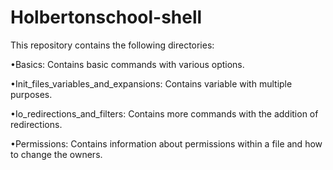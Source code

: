 # Holbertonschool-shell

This repository contains the following directories:

•Basics: Contains basic commands with various options.

•Init_files_variables_and_expansions: Contains variable with multiple purposes. 

•Io_redirections_and_filters: Contains more commands with the addition of redirections. 

•Permissions: Contains information about permissions within a file and how to change the owners. 
